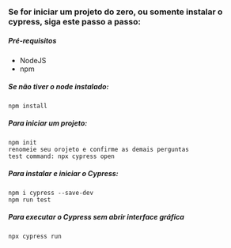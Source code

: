 ### Se for iniciar um projeto do zero, ou somente instalar o cypress, siga este passo a passo:

##### Pré-requisitos 
- NodeJS
- npm

##### Se não tiver o node instalado:
```
npm install
```

##### Para iniciar um projeto:
```
npm init
renomeie seu orojeto e confirme as demais perguntas
test command: npx cypress open 
```
  
##### Para instalar e iniciar o Cypress:
```
npm i cypress --save-dev
npm run test
```  

##### Para executar o Cypress sem abrir interface gráfica
```
npx cypress run
```  
